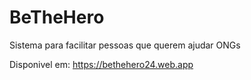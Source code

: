 # BeTheHero
 Sistema para facilitar pessoas que querem ajudar ONGs

Disponivel em: https://bethehero24.web.app

